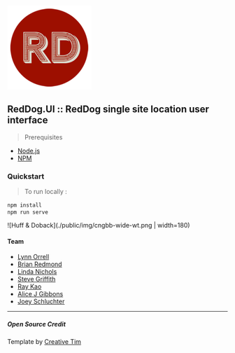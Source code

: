 ![Red Dog :: Bodega](./public/img/android-chrome-192x192.png)
## RedDog.UI :: RedDog single site location user interface

> Prerequisites

- [Node.js](https://nodejs.org/)
- [NPM](https://npm.org) 


### Quickstart

> To run locally :
```shell
npm install
npm run serve
```


![Huff & Doback](./public/img/cngbb-wide-wt.png | width=180)
<!-- <img src="./public/img/cngbb-wide-wt.png" align="left" width="180"> -->

#### Team
- [Lynn Orrell](https://github.com/lynn-orrell)
- [Brian Redmond](https://github.com/chzbrgr71)
- [Linda Nichols](https://github.com/lynnaloo)
- [Steve Griffith](https://github.com/swgriffith)
- [Ray Kao](https://github.com/raykao)
- [Alice J Gibbons](https://github.com/alicejgibbons)
- [Joey Schluchter](https://github.com/jschluchter)



---
##### Open Source Credit
Template by [Creative Tim](https://www.creative-tim.com/product/vue-black-dashboard)